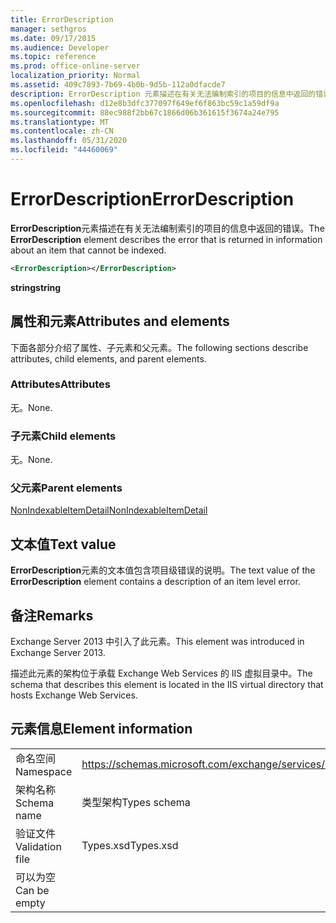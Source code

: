 ```yaml
---
title: ErrorDescription
manager: sethgros
ms.date: 09/17/2015
ms.audience: Developer
ms.topic: reference
ms.prod: office-online-server
localization_priority: Normal
ms.assetid: 409c7893-7b69-4b0b-9d5b-112a0dfacde7
description: ErrorDescription 元素描述在有关无法编制索引的项目的信息中返回的错误。
ms.openlocfilehash: d12e8b3dfc377097f649ef6f863bc59c1a59df9a
ms.sourcegitcommit: 88ec988f2bb67c1866d06b361615f3674a24e795
ms.translationtype: MT
ms.contentlocale: zh-CN
ms.lasthandoff: 05/31/2020
ms.locfileid: "44460069"
---
```

# <a name="errordescription"></a><span data-ttu-id="74069-103">ErrorDescription</span><span class="sxs-lookup"><span data-stu-id="74069-103">ErrorDescription</span></span>

<span data-ttu-id="74069-104">**ErrorDescription**元素描述在有关无法编制索引的项目的信息中返回的错误。</span><span class="sxs-lookup"><span data-stu-id="74069-104">The **ErrorDescription** element describes the error that is returned in information about an item that cannot be indexed.</span></span> 
  
```XML
<ErrorDescription></ErrorDescription>
```

 <span data-ttu-id="74069-105">**string**</span><span class="sxs-lookup"><span data-stu-id="74069-105">**string**</span></span>
## <a name="attributes-and-elements"></a><span data-ttu-id="74069-106">属性和元素</span><span class="sxs-lookup"><span data-stu-id="74069-106">Attributes and elements</span></span>

<span data-ttu-id="74069-107">下面各部分介绍了属性、子元素和父元素。</span><span class="sxs-lookup"><span data-stu-id="74069-107">The following sections describe attributes, child elements, and parent elements.</span></span>
  
### <a name="attributes"></a><span data-ttu-id="74069-108">Attributes</span><span class="sxs-lookup"><span data-stu-id="74069-108">Attributes</span></span>

<span data-ttu-id="74069-109">无。</span><span class="sxs-lookup"><span data-stu-id="74069-109">None.</span></span>
  
### <a name="child-elements"></a><span data-ttu-id="74069-110">子元素</span><span class="sxs-lookup"><span data-stu-id="74069-110">Child elements</span></span>

<span data-ttu-id="74069-111">无。</span><span class="sxs-lookup"><span data-stu-id="74069-111">None.</span></span>
  
### <a name="parent-elements"></a><span data-ttu-id="74069-112">父元素</span><span class="sxs-lookup"><span data-stu-id="74069-112">Parent elements</span></span>

[<span data-ttu-id="74069-113">NonIndexableItemDetail</span><span class="sxs-lookup"><span data-stu-id="74069-113">NonIndexableItemDetail</span></span>](nonindexableitemdetail.md)
  
## <a name="text-value"></a><span data-ttu-id="74069-114">文本值</span><span class="sxs-lookup"><span data-stu-id="74069-114">Text value</span></span>

<span data-ttu-id="74069-115">**ErrorDescription**元素的文本值包含项目级错误的说明。</span><span class="sxs-lookup"><span data-stu-id="74069-115">The text value of the **ErrorDescription** element contains a description of an item level error.</span></span> 
  
## <a name="remarks"></a><span data-ttu-id="74069-116">备注</span><span class="sxs-lookup"><span data-stu-id="74069-116">Remarks</span></span>

<span data-ttu-id="74069-117">Exchange Server 2013 中引入了此元素。</span><span class="sxs-lookup"><span data-stu-id="74069-117">This element was introduced in Exchange Server 2013.</span></span>
  
<span data-ttu-id="74069-118">描述此元素的架构位于承载 Exchange Web Services 的 IIS 虚拟目录中。</span><span class="sxs-lookup"><span data-stu-id="74069-118">The schema that describes this element is located in the IIS virtual directory that hosts Exchange Web Services.</span></span>
  
## <a name="element-information"></a><span data-ttu-id="74069-119">元素信息</span><span class="sxs-lookup"><span data-stu-id="74069-119">Element information</span></span>

|||
|:-----|:-----|
|<span data-ttu-id="74069-120">命名空间</span><span class="sxs-lookup"><span data-stu-id="74069-120">Namespace</span></span>  <br/> |https://schemas.microsoft.com/exchange/services/2006/types  <br/> |
|<span data-ttu-id="74069-121">架构名称</span><span class="sxs-lookup"><span data-stu-id="74069-121">Schema name</span></span>  <br/> |<span data-ttu-id="74069-122">类型架构</span><span class="sxs-lookup"><span data-stu-id="74069-122">Types schema</span></span>  <br/> |
|<span data-ttu-id="74069-123">验证文件</span><span class="sxs-lookup"><span data-stu-id="74069-123">Validation file</span></span>  <br/> |<span data-ttu-id="74069-124">Types.xsd</span><span class="sxs-lookup"><span data-stu-id="74069-124">Types.xsd</span></span>  <br/> |
|<span data-ttu-id="74069-125">可以为空</span><span class="sxs-lookup"><span data-stu-id="74069-125">Can be empty</span></span>  <br/> ||
   

